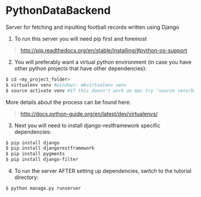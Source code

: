 # PythonDataBackend
Server for fetching and inputting football records written using Django

1. To run this server you will need pip first and foremost
> http://pip.readthedocs.org/en/stable/installing/#python-os-support

2. You will preferably want a virtual python environment (in case you have other python projects that have other dependencies):
 ```sh
 $ cd <my_project_folder>
 $ virtualenv venv #windows: mkvirtualenv venv
 $ source activate venv #If this doesn't work on mac try 'source venv/bin/activate' on windows...you're SOL. Windows: workon venv
 ```
 
More details about the process can be found here:
> http://docs.python-guide.org/en/latest/dev/virtualenvs/

3. Next you will need to install django-restframework specific dependencies: 
 ```sh
 $ pip install django
 $ pip install djangorestframework
 $ pip install pygments
 $ pip install django-filter
 ```

4. To run the server AFTER setting up dependencies, switch to the tutorial directory:
 ```sh
 $ python manage.py runserver
 ``` 
